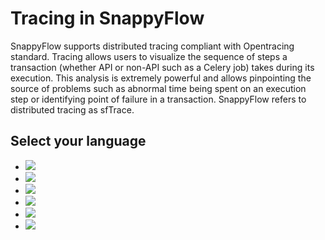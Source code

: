 
# Tracing in SnappyFlow


SnappyFlow supports distributed tracing compliant with Opentracing  standard. Tracing allows users to visualize the sequence of steps a  transaction (whether API or non-API such as a Celery job) takes during  its execution. This analysis is extremely powerful and allows  pinpointing the source of problems such as abnormal time being spent on  an execution step or identifying point of failure in a transaction.  SnappyFlow refers to distributed tracing as sfTrace.

## Select your language

<ul className="icon_list javalang">
<li><a  href="/docs/Tracing/java"><img src="/img/java-logo.png"/></a></li>
<li><a  href="/docs/Tracing/python"><img src="/img/python-logo.png"/></a></li>
<li><a  href="/docs/Tracing/ruby"><img src="/img/ruby-logo.png" /></a></li>
<li><a  href="/docs/Tracing/nodejs"><img src="/img/nodejs-logo.png"/></a></li>
<li><a  href="/docs/Tracing/go"><img src="/img/go-logo.png"/></a></li>
<li><a  href="/docs/Tracing/csharp"><img src="/img/c-sharp-logo.png"/></a></li>
</ul>
